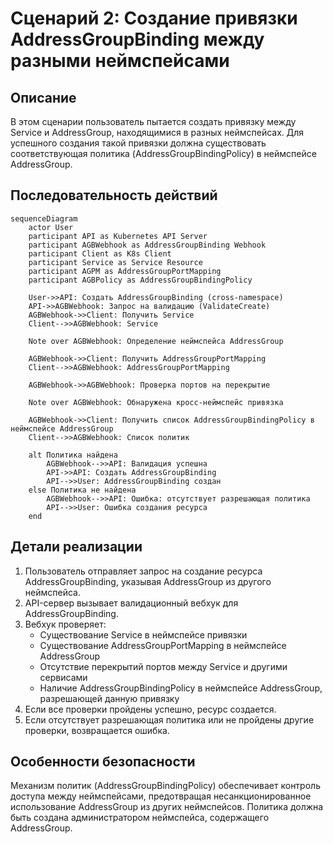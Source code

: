 # Сценарий 2: Создание привязки AddressGroupBinding между разными неймспейсами

## Описание
В этом сценарии пользователь пытается создать привязку между Service и AddressGroup, находящимися в разных неймспейсах. Для успешного создания такой привязки должна существовать соответствующая политика (AddressGroupBindingPolicy) в неймспейсе AddressGroup.

## Последовательность действий

```mermaid
sequenceDiagram
    actor User
    participant API as Kubernetes API Server
    participant AGBWebhook as AddressGroupBinding Webhook
    participant Client as K8s Client
    participant Service as Service Resource
    participant AGPM as AddressGroupPortMapping
    participant AGBPolicy as AddressGroupBindingPolicy
    
    User->>API: Создать AddressGroupBinding (cross-namespace)
    API->>AGBWebhook: Запрос на валидацию (ValidateCreate)
    AGBWebhook->>Client: Получить Service
    Client-->>AGBWebhook: Service
    
    Note over AGBWebhook: Определение неймспейса AddressGroup
    
    AGBWebhook->>Client: Получить AddressGroupPortMapping
    Client-->>AGBWebhook: AddressGroupPortMapping
    
    AGBWebhook->>AGBWebhook: Проверка портов на перекрытие
    
    Note over AGBWebhook: Обнаружена кросс-неймспейс привязка
    
    AGBWebhook->>Client: Получить список AddressGroupBindingPolicy в неймспейсе AddressGroup
    Client-->>AGBWebhook: Список политик
    
    alt Политика найдена
        AGBWebhook-->>API: Валидация успешна
        API->>API: Создать AddressGroupBinding
        API-->>User: AddressGroupBinding создан
    else Политика не найдена
        AGBWebhook-->>API: Ошибка: отсутствует разрешающая политика
        API-->>User: Ошибка создания ресурса
    end
```

## Детали реализации

1. Пользователь отправляет запрос на создание ресурса AddressGroupBinding, указывая AddressGroup из другого неймспейса.
2. API-сервер вызывает валидационный вебхук для AddressGroupBinding.
3. Вебхук проверяет:
   - Существование Service в неймспейсе привязки
   - Существование AddressGroupPortMapping в неймспейсе AddressGroup
   - Отсутствие перекрытий портов между Service и другими сервисами
   - Наличие AddressGroupBindingPolicy в неймспейсе AddressGroup, разрешающей данную привязку
4. Если все проверки пройдены успешно, ресурс создается.
5. Если отсутствует разрешающая политика или не пройдены другие проверки, возвращается ошибка.

## Особенности безопасности

Механизм политик (AddressGroupBindingPolicy) обеспечивает контроль доступа между неймспейсами, предотвращая несанкционированное использование AddressGroup из других неймспейсов. Политика должна быть создана администратором неймспейса, содержащего AddressGroup.